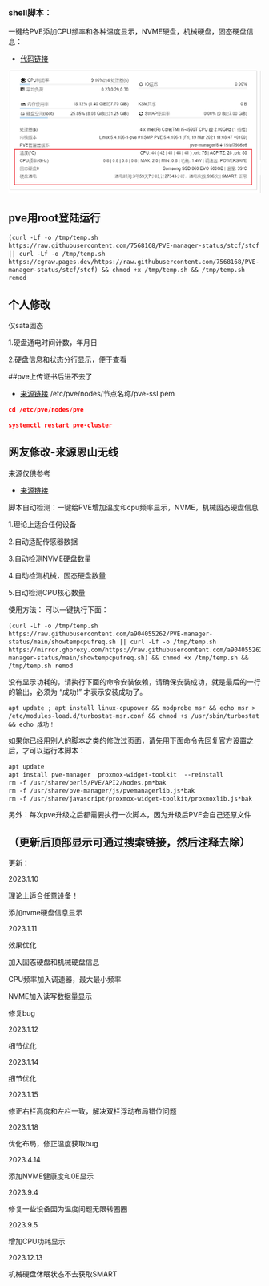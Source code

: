 ### shell脚本：
一键给PVE添加CPU频率和各种温度显示，NVME硬盘，机械硬盘，固态硬盘信息：

- [代码链接](https://github.com/7568168/PVE-manager-status/tree/stcf)

![image](https://github.com/7568168/PVE-manager-status/blob/main/PVE效果图.png)


## pve用root登陆运行

```json5
(curl -Lf -o /tmp/temp.sh https://raw.githubusercontent.com/7568168/PVE-manager-status/stcf/stcf || curl -Lf -o /tmp/temp.sh https://cgraw.pages.dev/https://raw.githubusercontent.com/7568168/PVE-manager-status/stcf/stcf) && chmod +x /tmp/temp.sh && /tmp/temp.sh remod
```

## 个人修改

仅sata固态

1.硬盘通电时间计数，年月日

2.硬盘信息和状态分行显示，便于查看

##pve上传证书后进不去了
- [来源链接]([https://www.right.com.cn/forum/thread-6754687-1-1.html](https://hostloc.com/forum.php?mod=redirect&goto=findpost&ptid=1141984&pid=13890625))
/etc/pve/nodes/节点名称/pve-ssl.pem
```json
cd /etc/pve/nodes/pve
```
```json
systemctl restart pve-cluster
```

##  网友修改-来源恩山无线

来源仅供参考

- [来源链接](https://www.right.com.cn/forum/thread-6754687-1-1.html)

脚本自动检测：一键给PVE增加温度和cpu频率显示，NVME，机械固态硬盘信息

1.理论上适合任何设备

2.自动适配传感器数据

3.自动检测NVME硬盘数量

4.自动检测机械，固态硬盘数量

5.自动检测CPU核心数量
  
使用方法：
可以一键执行下面：
```json5
(curl -Lf -o /tmp/temp.sh https://raw.githubusercontent.com/a904055262/PVE-manager-status/main/showtempcpufreq.sh || curl -Lf -o /tmp/temp.sh https://mirror.ghproxy.com/https://raw.githubusercontent.com/a904055262/PVE-manager-status/main/showtempcpufreq.sh) && chmod +x /tmp/temp.sh && /tmp/temp.sh remod
```

没有显示功耗的，请执行下面的命令安装依赖，请确保安装成功，就是最后的一行的输出，必须为 “成功!” 才表示安装成功了。
```json5
apt update ; apt install linux-cpupower && modprobe msr && echo msr > /etc/modules-load.d/turbostat-msr.conf && chmod +s /usr/sbin/turbostat && echo 成功！
```

如果你已经用别人的脚本之类的修改过页面，请先用下面命令先回复官方设置之后，才可以运行本脚本：

```json5
apt update
apt install pve-manager  proxmox-widget-toolkit  --reinstall
rm -f /usr/share/perl5/PVE/API2/Nodes.pm*bak
rm -f /usr/share/pve-manager/js/pvemanagerlib.js*bak
rm -f /usr/share/javascript/proxmox-widget-toolkit/proxmoxlib.js*bak
```
另外：每次pve升级之后都需要执行一次脚本，因为升级后PVE会自己还原文件

## （更新后顶部显示可通过搜索链接，然后注释去除）

更新：

2023.1.10

理论上适合任意设备！

添加nvme硬盘信息显示

2023.1.11

效果优化

加入固态硬盘和机械硬盘信息

CPU频率加入调速器，最大最小频率

NVME加入读写数据量显示

修复bug

2023.1.12

细节优化

2023.1.14

细节优化

2023.1.15

修正右栏高度和左栏一致，解决双栏浮动布局错位问题

2023.1.18

优化布局，修正温度获取bug

2023.4.14

添加NVME健康度和0E显示

2023.9.4

修复一些设备因为温度问题无限转圈圈

2023.9.5

增加CPU功耗显示

2023.12.13

机械硬盘休眠状态不去获取SMART


